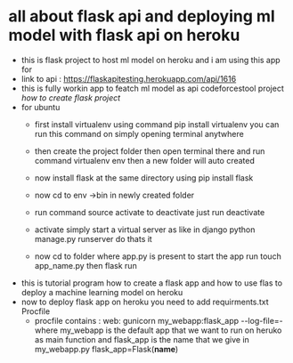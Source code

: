 # all about flask api and deploying ml model with flask api on heroku
- this is flask project to host ml model on heroku and i am using this app for 
- link to api : https://flaskapitesting.herokuapp.com/api/1616
- this is fully workin app to featch ml model as api 
codeforcestool project
*how to create flask project*
- for ubuntu
  - first install virtualenv using command pip install virtualenv you can run this command on simply opening terminal anytwhere

  - then create the project folder then open terminal there and run command virtualenv env then a new folder will auto created
  - now install flask at the same directory using pip install flask
  - now cd to  env ->bin in newly created folder
  - run command source activate to deactivate just run deactivate
  - activate simply start a virtual server as like in django python manage.py runserver do
  thats it
  - now cd to folder where app.py is present to start the app run touch app_name.py
  then flask run
- this is tutorial program how to create a flask  app and how to use flas to deploy a machine learning model on heroku
- now to deploy flask app on heroku you need to add requirments.txt Procfile
  - procfile contains : web: gunicorn my_webapp:flask_app --log-file=- where my_webapp is the default app that we want to run on heruko as main function and flask_app is the name that we give in my_webapp.py flask_app=Flask(__name__)
